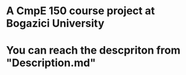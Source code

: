 # A CmpE 150 course project at Bogazici University
# You can reach the descpriton from "Description.md"
